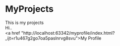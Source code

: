 # MyProjects
This is my projects<br>
Hi..<br>
<a href "http://localhost:63342/myprofile/index.html?_ijt=r1u467g2go7oa5paslnrvg8svu">My Profile</a>
